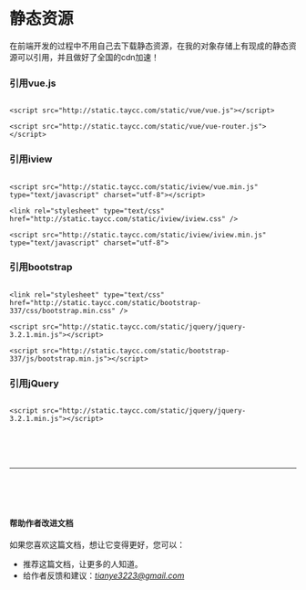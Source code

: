 # 静态资源

在前端开发的过程中不用自己去下载静态资源，在我的对象存储上有现成的静态资源可以引用，并且做好了全国的cdn加速！

### 引用vue.js
```

<script src="http://static.taycc.com/static/vue/vue.js"></script>

<script src="http://static.taycc.com/static/vue/vue-router.js"></script>

```

### 引用iview
```

<script src="http://static.taycc.com/static/iview/vue.min.js" type="text/javascript" charset="utf-8"></script>

<link rel="stylesheet" type="text/css" href="http://static.taycc.com/static/iview/iview.css" />
        
<script src="http://static.taycc.com/static/iview/iview.min.js" type="text/javascript" charset="utf-8">

```

### 引用bootstrap

```

<link rel="stylesheet" type="text/css" href="http://static.taycc.com/static/bootstrap-337/css/bootstrap.min.css" />

<script src="http://static.taycc.com/static/jquery/jquery-3.2.1.min.js"></script>
        
<script src="http://static.taycc.com/static/bootstrap-337/js/bootstrap.min.js"></script>

```

### 引用jQuery

```

<script src="http://static.taycc.com/static/jquery/jquery-3.2.1.min.js"></script>

```




<br><br><br><hr><br><br><br>

#### 帮助作者改进文档
如果您喜欢这篇文档，想让它变得更好，您可以：

- 推荐这篇文档，让更多的人知道。
- 给作者反馈和建议：*_<tianye3223@gmail.com>_*

<br><br><br><br><br>